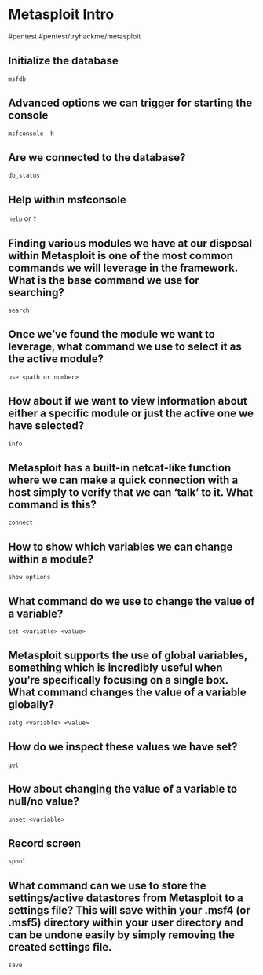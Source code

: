# Metasploit Intro
#pentest #pentest/tryhackme/metasploit

## Initialize the database
`msfdb`

## Advanced options we can trigger for starting the console
`msfconsole -h`

## Are we connected to the database?
`db_status`

## Help within msfconsole
`help` or `?`

## Finding various modules we have at our disposal within Metasploit is one of the most common commands we will leverage in the framework. What is the base command we use for searching?
`search`

## Once we’ve found the module we want to leverage, what command we use to select it as the active module?
`use <path or number>`

## How about if we want to view information about either a specific module or just the active one we have selected?
`info`

##  Metasploit has a built-in netcat-like function where we can make a quick connection with a host simply to verify that we can ‘talk’ to it. What command is this?
`connect`

## How to show which variables we can change within a module?
`show options`

## What command do we use to change the value of a variable?
`set <variable> <value>`

## Metasploit supports the use of global variables, something which is incredibly useful when you’re specifically focusing on a single box. What command changes the value of a variable globally?
`setg <variable> <value>`

## How do we inspect these values we have set?
`get`

## How about changing the value of a variable to null/no value?
`unset <variable>`

## Record screen
`spool`

## What command can we use to store the settings/active datastores from Metasploit to a settings file? This will save within your .msf4 (or .msf5) directory within your user directory and can be undone easily by simply removing the created settings file. 
`save`




